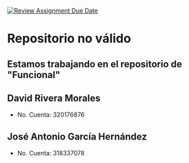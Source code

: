 [![Review Assignment Due Date](https://classroom.github.com/assets/deadline-readme-button-22041afd0340ce965d47ae6ef1cefeee28c7c493a6346c4f15d667ab976d596c.svg)](https://classroom.github.com/a/uUeGHGGC)
# Repositorio no válido

## Estamos trabajando en el repositorio de "Funcional"

## David Rivera Morales
- No. Cuenta: 320176876

## José Antonio García Hernández 
- No. Cuenta: 318337078
